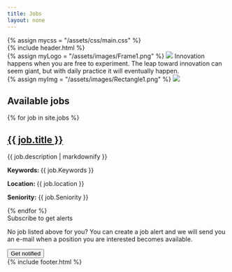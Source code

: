 ```yaml
---
title: Jobs
layout: none
---
```



<head>
  <meta charset="utf-8">
  <meta name="viewport" content="width=device-width, initial-scale=1">
  {% assign mycss = "/assets/css/main.css" %}
  <link rel="stylesheet" href= "{{ mycss | relative_url }}">
</head>

<div id = "Homepage">
  {% include header.html %}
  <section class="sec1">
    <div class = "logo_container">
      {% assign myLogo = "/assets/images/Frame1.png" %}
      <img class = "comp_logo" src="{{ myLogo | relative_url }}">
      <span id = "innovate">Innovation happens when you are free to experiment.</span>
      <span id = "leap">The leap toward innovation can seem giant, but with daily practice it will eventually happen.</span>
    </div>
    {% assign myImg = "/assets/images/Rectangle1.png" %}
    <img class = "landing_img" src="{{ myImg | relative_url }}">
  </section>

  <section class="sec2">
    <div id="job_list">
      <h1 id = "job_lst_txt" >Available jobs</h1>
      <div  class="uk-margin uk-card uk-card-default uk-card-body">
        {% for job in site.jobs %}
          <h2>
            <a href="{{ job.url | relative_url }}" >
              {{ job.title }}
            </a>
          </h2>
          <p>{{ job.description | markdownify }}</p>
          <div id="job_info_row">
            <p><b>Keywords: </b>{{ job.Keywords  }}</p>
            <p><b>Location: </b>{{ job.location  }}</p>
            <p><b>Seniority:</b> {{  job.Seniority  }}</p>
          </div>
          <div id="job_lst_line"> </div>
       {% endfor %}
      </div>
    </div>
  </section>
  
  <section class="sec3">
    <div id="subscribe">
      <span id="sub_text">Subscribe to get alerts</span>
      <p>No job listed above for you? You can create a job alert and we will send you an e-mail when a position you are interested becomes available.</p>
      <button id="get_notified" id= "btnApply" onclick="window.location.href='https://forms.office.com/r/QSCWNvEukh'">Get notified</button>
    </div>
  </section>
  {% include footer.html %}
</div>

